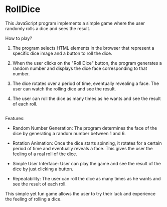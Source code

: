 # RollDice

This JavaScript program implements a simple game where the user randomly rolls a dice and sees the result.

How to play?

1. The program selects HTML elements in the browser that represent a specific dice image and a button to roll the dice.

2. When the user clicks on the "Roll Dice" button, the program generates a random number and displays the dice face corresponding to that number.

3. The dice rotates over a period of time, eventually revealing a face. The user can watch the rolling dice and see the result.

4. The user can roll the dice as many times as he wants and see the result of each roll.

##

Features:

- Random Number Generation: The program determines the face of the dice by generating a random number between 1 and 6.

- Rotation Animation: Once the dice starts spinning, it rotates for a certain period of time and eventually reveals a face. This gives the user the feeling of a real roll of the dice.

- Simple User Interface: User can play the game and see the result of the dice by just clicking a button.

- Repeatability: The user can roll the dice as many times as he wants and see the result of each roll.

This simple yet fun game allows the user to try their luck and experience the feeling of rolling a dice.
